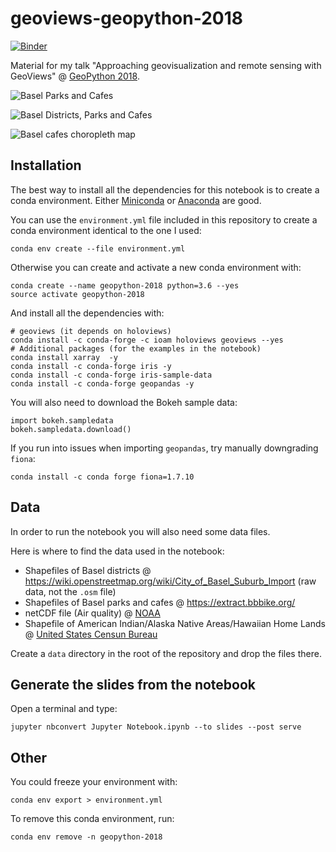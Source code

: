 # geoviews-geopython-2018

[![Binder](https://mybinder.org/badge.svg)](https://mybinder.org/v2/gh/jackdbd/geoviews-geopython-2018/master)

Material for my talk "Approaching geovisualization and remote sensing with GeoViews" @ [GeoPython 2018](http://2018.geopython.net/).

![Basel Parks and Cafes](https://github.com/jackdbd/geoviews-geopython-2018/blob/master/screenshots/basel_parks_and_cafes.png "A Screenshot of this application, showing Basel Parks and Cafes.")

![Basel Districts, Parks and Cafes](https://github.com/jackdbd/geoviews-geopython-2018/blob/master/screenshots/basel_districts_and_cafes.png "A Screenshot of this application, showing Basel Districts, Parks and Cafes.")

![Basel cafes choropleth map](https://github.com/jackdbd/geoviews-geopython-2018/blob/master/screenshots/basel_cafes_choropleth.png "A Screenshot of this application, showing a choropleth map of Basel and its Districts, colored by the number Cafes in that district.")


## Installation

The best way to install all the dependencies for this notebook is to create a conda environment. Either [Miniconda](https://conda.io/miniconda.html) or [Anaconda](https://repo.continuum.io/) are good.

You can use the `environment.yml` file included in this repository to create a conda environment identical to the one I used:

```shell
conda env create --file environment.yml
```

Otherwise you can create and activate a new conda environment with:

```shell
conda create --name geopython-2018 python=3.6 --yes
source activate geopython-2018
```

And install all the dependencies with:

```shell
# geoviews (it depends on holoviews)
conda install -c conda-forge -c ioam holoviews geoviews --yes
# Additional packages (for the examples in the notebook)
conda install xarray  -y
conda install -c conda-forge iris -y
conda install -c conda-forge iris-sample-data
conda install -c conda-forge geopandas -y
```

You will also need to download the Bokeh sample data:

```
import bokeh.sampledata
bokeh.sampledata.download()
```

If you run into issues when importing `geopandas`, try manually downgrading `fiona`:

```
conda install -c conda forge fiona=1.7.10
```


## Data

In order to run the notebook you will also need some data files.

Here is where to find the data used in the notebook:

- Shapefiles of Basel districts @ https://wiki.openstreetmap.org/wiki/City_of_Basel_Suburb_Import (raw data, not the `.osm` file)
- Shapefiles of Basel parks and cafes @ https://extract.bbbike.org/
- netCDF file (Air quality) @ [NOAA](https://www.esrl.noaa.gov/psd/repository/entry/show?entryid=synth%3Ae570c8f9-ec09-4e89-93b4-babd5651e7a9%3AL25jZXAucmVhbmFseXNpcy5kZXJpdmVkL3N1cmZhY2UvYWlyLm1vbi5tZWFuLm5j)
- Shapefile of American Indian/Alaska Native Areas/Hawaiian Home Lands @ [United States Censun Bureau](https://www.census.gov/geo/maps-data/data/cbf/cbf_aiannh.html)

Create a `data` directory in the root of the repository and drop the files there.


## Generate the slides from the notebook

Open a terminal and type:

```
jupyter nbconvert Jupyter Notebook.ipynb --to slides --post serve
```


## Other

You could freeze your environment with:

```shell
conda env export > environment.yml
```

To remove this conda environment, run:

```shell
conda env remove -n geopython-2018
```
